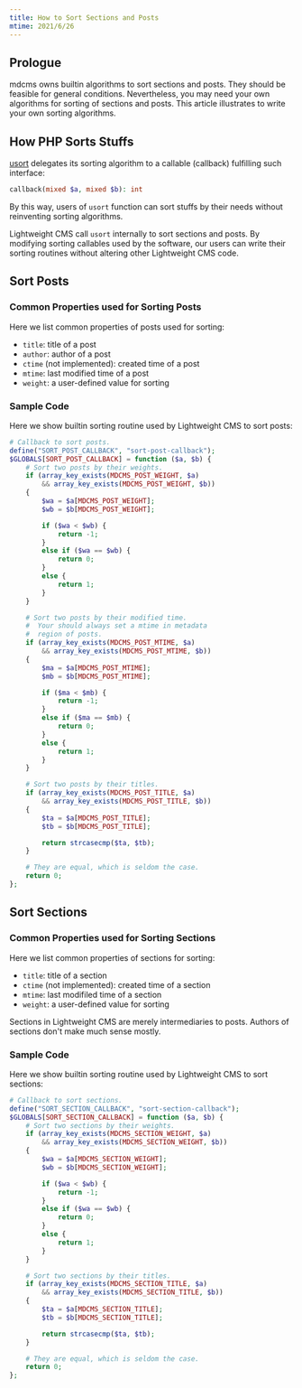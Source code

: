 ```yaml
---
title: How to Sort Sections and Posts
mtime: 2021/6/26
---
```


## Prologue

mdcms owns builtin algorithms to sort sections and posts. They should be feasible for general conditions. Nevertheless, you may need your own algorithms for sorting of sections and posts. This article illustrates to write your own sorting algorithms.

## How PHP Sorts Stuffs

[usort](https://www.php.net/manual/en/function.usort.php) delegates its sorting algorithm to a callable (callback) fulfilling such interface:

```php
callback(mixed $a, mixed $b): int
```

By this way, users of `usort` function can sort stuffs by their needs without reinventing sorting algorithms.

Lightweight CMS call `usort` internally to sort sections and posts. By modifying sorting callables used by the software, our users can write their sorting routines without altering other Lightweight CMS code.

## Sort Posts

### Common Properties used for Sorting Posts

Here we list common properties of posts used for sorting:

* `title`: title of a post
* `author`: author of a post
* `ctime` (not implemented): created time of a post
* `mtime`: last modified time of a post
* `weight`: a user-defined value for sorting

### Sample Code

Here we show builtin sorting routine used by Lightweight CMS to sort posts:

```php
# Callback to sort posts.
define("SORT_POST_CALLBACK", "sort-post-callback");
$GLOBALS[SORT_POST_CALLBACK] = function ($a, $b) {
    # Sort two posts by their weights.
    if (array_key_exists(MDCMS_POST_WEIGHT, $a)
        && array_key_exists(MDCMS_POST_WEIGHT, $b))
    {
        $wa = $a[MDCMS_POST_WEIGHT];
        $wb = $b[MDCMS_POST_WEIGHT];

        if ($wa < $wb) {
            return -1;
        }
        else if ($wa == $wb) {
            return 0;
        }
        else {
            return 1;
        }
    }

    # Sort two posts by their modified time.
    #  Your should always set a mtime in metadata
    #  region of posts.
    if (array_key_exists(MDCMS_POST_MTIME, $a)
        && array_key_exists(MDCMS_POST_MTIME, $b))
    {
        $ma = $a[MDCMS_POST_MTIME];
        $mb = $b[MDCMS_POST_MTIME];

        if ($ma < $mb) {
            return -1;
        }
        else if ($ma == $mb) {
            return 0;
        }
        else {
            return 1;
        }
    }

    # Sort two posts by their titles.
    if (array_key_exists(MDCMS_POST_TITLE, $a)
        && array_key_exists(MDCMS_POST_TITLE, $b))
    {
        $ta = $a[MDCMS_POST_TITLE];
        $tb = $b[MDCMS_POST_TITLE];

        return strcasecmp($ta, $tb);
    }

    # They are equal, which is seldom the case.
    return 0;
};
```

## Sort Sections

### Common Properties used for Sorting Sections

Here we list common properties of sections for sorting:

* `title`: title of a section
* `ctime` (not implemented): created time of a section
* `mtime`: last modifiled time of a section
* `weight`: a user-defined value for sorting

Sections in Lightweight CMS are merely intermediaries to posts. Authors of sections don't make much sense mostly.

### Sample Code

Here we show builtin sorting routine used by Lightweight CMS to sort sections:

```php
# Callback to sort sections.
define("SORT_SECTION_CALLBACK", "sort-section-callback");
$GLOBALS[SORT_SECTION_CALLBACK] = function ($a, $b) {
    # Sort two sections by their weights.
    if (array_key_exists(MDCMS_SECTION_WEIGHT, $a)
        && array_key_exists(MDCMS_SECTION_WEIGHT, $b))
    {
        $wa = $a[MDCMS_SECTION_WEIGHT];
        $wb = $b[MDCMS_SECTION_WEIGHT];

        if ($wa < $wb) {
            return -1;
        }
        else if ($wa == $wb) {
            return 0;
        }
        else {
            return 1;
        }
    }

    # Sort two sections by their titles.
    if (array_key_exists(MDCMS_SECTION_TITLE, $a)
        && array_key_exists(MDCMS_SECTION_TITLE, $b))
    {
        $ta = $a[MDCMS_SECTION_TITLE];
        $tb = $b[MDCMS_SECTION_TITLE];

        return strcasecmp($ta, $tb);
    }

    # They are equal, which is seldom the case.
    return 0;
};
```
